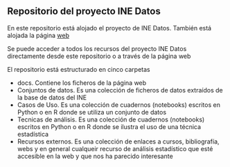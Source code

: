 

## Repositorio del proyecto INE Datos

En este repositorio está alojado el proyecto de INE Datos. También está alojada la página [web](https://juancervigon.github.io/)

Se puede acceder a todos los recursos del proyecto INE Datos directamente desde este repositorio o a través de la página web

El repositorio está estructurado en cinco carpetas


* docs. Contiene los ficheros de la página web
* Conjuntos de datos. Es una colección de ficheros de datos extraídos de la base de datos del INE
* Casos de Uso. Es una colección de cuadernos (notebooks) escritos en Python o en R donde se utiliza un conjunto de datos
* Tecnicas de análisis. Es una colección de cuadernos (notebooks) escritos en Python o en R donde se ilustra el uso de una técnica estadística
* Recursos externos. Es una colección de enlaces a cursos, bibliografía, webs y en general cualqueir recurso de análisis estadístico que esté accesible en la web y que nos ha parecido interesante

